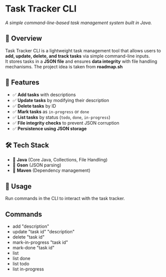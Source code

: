 # Task Tracker CLI  
*A simple command-line-based task management system built in Java.*  

## 📌 Overview  
Task Tracker CLI is a lightweight task management tool that allows users to **add, update, delete, and track tasks** via simple command-line inputs.  
It stores tasks in a **JSON file** and ensures **data integrity** with file handling mechanisms.
The project idea is taken from **roadmap.sh**

## 🔹 Features  
- ✅ **Add tasks** with descriptions  
- ✅ **Update tasks** by modifying their description  
- ✅ **Delete tasks** by ID  
- ✅ **Mark tasks** as `in-progress` or `done`  
- ✅ **List tasks** by status (`todo`, `done`, `in-progress`)  
- ✅ **File integrity checks** to prevent JSON corruption  
- ✅ **Persistence using JSON storage**  

## 🛠 Tech Stack  
- 🔹 **Java** (Core Java, Collections, File Handling)  
- 🔹 **Gson** (JSON parsing)  
- 🔹 **Maven** (Dependency management)  

## 🚀 Usage  
Run commands in the CLI to interact with the task tracker.  

## Commands
- add "description" 
- update "task id" "description"
- delete "task id"
- mark-in-progress "task id" 
- mark-done "task id" 
- list 
- list done 
- list todo 
- list in-progress

 

